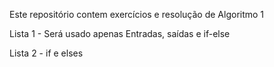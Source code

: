 Este repositório contem exercícios e resolução de Algoritmo 1 


Lista 1 - Será usado apenas Entradas, saídas e if-else


Lista 2 - if e elses 
